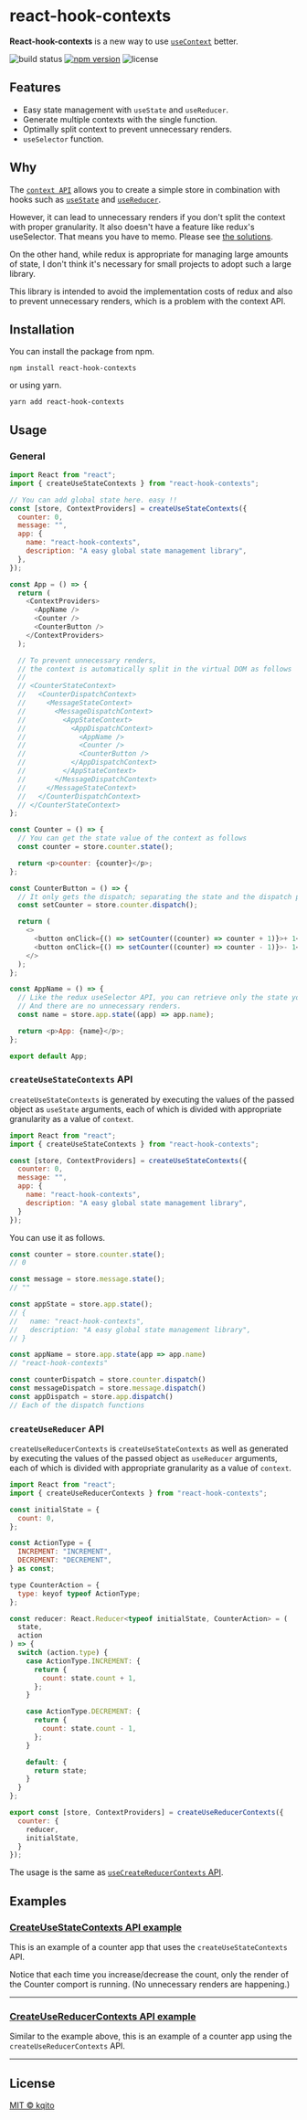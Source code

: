 # react-hook-contexts

**React-hook-contexts** is a new way to use [`useContext`](https://reactjs.org/docs/hooks-reference.html#usecontext) better.

![build status](https://github.com/kqito/react-hook-contexts/workflows/Node.js%20CI/badge.svg)
[![npm version](https://badge.fury.io/js/react-hook-contexts.svg)](https://badge.fury.io/js/react-hook-contexts)
![license](https://img.shields.io/github/license/kqito/react-hook-contexts)

## Features
- Easy state management with `useState` and `useReducer`.
- Generate multiple contexts with the single function.
- Optimally split context to prevent unnecessary renders.
- `useSelector` function.

## Why
The [`context API`](https://reactjs.org/docs/context.html) allows you to create a simple store in combination with hooks such as [`useState`](https://reactjs.org/docs/hooks-reference.html#usestate) and [`useReducer`](https://reactjs.org/docs/hooks-reference.html#usereducer).

However, it can lead to unnecessary renders if you don't split the context with proper granularity. It also doesn't have a feature like redux's useSelector. That means you have to memo. Please see [the solutions](https://github.com/facebook/react/issues/15156#issuecomment-474590693).

On the other hand, while redux is appropriate for managing large amounts of state, I don't think it's necessary for small projects to adopt such a large library.

This library is intended to avoid the implementation costs of redux and also to prevent unnecessary renders, which is a problem with the context API.

## Installation
You can install the package from npm.
```
npm install react-hook-contexts
```

or using yarn.
```
yarn add react-hook-contexts
```


## Usage
### General
```javascript
import React from "react";
import { createUseStateContexts } from "react-hook-contexts";

// You can add global state here. easy !!
const [store, ContextProviders] = createUseStateContexts({
  counter: 0,
  message: "",
  app: {
    name: "react-hook-contexts",
    description: "A easy global state management library",
  },
});

const App = () => {
  return (
    <ContextProviders>
      <AppName />
      <Counter />
      <CounterButton />
    </ContextProviders>
  );

  // To prevent unnecessary renders,
  // the context is automatically split in the virtual DOM as follows
  //
  // <CounterStateContext>
  //   <CounterDispatchContext>
  //     <MessageStateContext>
  //       <MessageDispatchContext>
  //         <AppStateContext>
  //           <AppDispatchContext>
  //             <AppName />
  //             <Counter />
  //             <CounterButton />
  //           </AppDispatchContext>
  //         </AppStateContext>
  //       </MessageDispatchContext>
  //     </MessageStateContext>
  //   </CounterDispatchContext>
  // </CounterStateContext>
};

const Counter = () => {
  // You can get the state value of the context as follows
  const counter = store.counter.state();

  return <p>counter: {counter}</p>;
};

const CounterButton = () => {
  // It only gets the dispatch; separating the state and the dispatch prevents extra renders.
  const setCounter = store.counter.dispatch();

  return (
    <>
      <button onClick={() => setCounter((counter) => counter + 1)}>+ 1</button>
      <button onClick={() => setCounter((counter) => counter - 1)}>- 1</button>
    </>
  );
};

const AppName = () => {
  // Like the redux useSelector API, you can retrieve only the state you need.
  // And there are no unnecessary renders.
  const name = store.app.state((app) => app.name);

  return <p>App: {name}</p>;
};

export default App;
```


### `createUseStateContexts` API
  `createUseStateContexts` is generated by executing the values of the passed object as `useState` arguments, each of which is divided with appropriate granularity as a value of `context`.

```javascript
import React from "react";
import { createUseStateContexts } from "react-hook-contexts";

const [store, ContextProviders] = createUseStateContexts({
  counter: 0,
  message: "",
  app: {
    name: "react-hook-contexts",
    description: "A easy global state management library",
  }
});
```

You can use it as follows.

```javascript
const counter = store.counter.state();
// 0

const message = store.message.state();
// ""

const appState = store.app.state();
// {
//   name: "react-hook-contexts",
//   description: "A easy global state management library",
// }

const appName = store.app.state(app => app.name)
// "react-hook-contexts"

const counterDispatch = store.counter.dispatch()
const messageDispatch = store.message.dispatch()
const appDispatch = store.app.dispatch()
// Each of the dispatch functions
```

### `createUseReducer` API
`createUseReducerContexts` is `createUseStateContexts` as well as generated by executing the values of the passed object as `useReducer` arguments, each of which is divided with appropriate granularity as a value of `context`.

```javascript
import React from "react";
import { createUseReducerContexts } from "react-hook-contexts";

const initialState = {
  count: 0,
};

const ActionType = {
  INCREMENT: "INCREMENT",
  DECREMENT: "DECREMENT",
} as const;

type CounterAction = {
  type: keyof typeof ActionType;
};

const reducer: React.Reducer<typeof initialState, CounterAction> = (
  state,
  action
) => {
  switch (action.type) {
    case ActionType.INCREMENT: {
      return {
        count: state.count + 1,
      };
    }

    case ActionType.DECREMENT: {
      return {
        count: state.count - 1,
      };
    }

    default: {
      return state;
    }
  }
};

export const [store, ContextProviders] = createUseReducerContexts({
  counter: {
    reducer,
    initialState,
  }
});
```

The usage is the same as [`useCreateReducerContexts` API](https://github.com/kqito/react-hook-contexts/tree/feature/add-use-selector#createusestatecontexts-api).

## Examples
### [CreateUseStateContexts API example](https://codesandbox.io/s/react-hook-contexts-examplecreateusestatecontexts-p5ug4 "CodeSandBox")
This is an example of a counter app that uses the `createUseStateContexts` API.

Notice that each time you increase/decrease the count, only the render of the Counter comport is running. (No unnecessary renders are happening.)


------------
### [CreateUseReducerContexts API example](https://codesandbox.io/s/react-hook-contexts-examplecreateusereducercontexts-xfdxc?file=/src/App.tsx "CodeSandBox")
Similar to the example above, this is an example of a counter app using the `createUseReducerContexts` API.


------------

## License
[MIT © kqito](./LICENSE)
